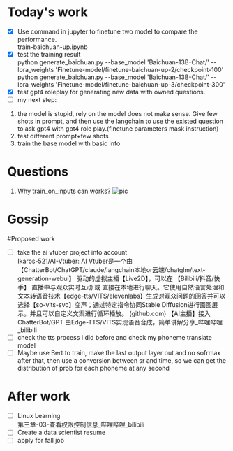 # Today's work  
- [x] Use command in jupyter to finetune two model to compare the performance.  
train-baichuan-up.ipynb  
- [x] test the training result  
python generate_baichuan.py --base_model 'Baichuan-13B-Chat/'     --lora_weights 'Finetune-model/finetune-baichuan-up-2/checkpoint-100'  
python generate_baichuan.py --base_model 'Baichuan-13B-Chat/'     --lora_weights 'Finetune-model/finetune-baichuan-up-3/checkpoint-300'  
- [x] test gpt4 roleplay for generating new data with owned questions.  
- [ ] my next step:  
1. the model is stupid, rely on the model does not make sense. Give few shots in prompt, and then use the langchain to use the existed question to ask gpt4 with gpt4 role play.(finetune parameters mask instruction)  
2. test different prompt+few shots  
3. train the base model with basic info  
# Questions
1. Why train_on_inputs can works?
   ![pic](Screenshots/2023-07-24-pic1.jpg)  
# Gossip
#Proposed work
- [ ] take the ai vtuber project into account  
Ikaros-521/AI-Vtuber: AI Vtuber是一个由 【ChatterBot/ChatGPT/claude/langchain本地or云端/chatglm/text-generation-webui】 驱动的虚拟主播【Live2D】，可以在 【Bilibili/抖音/快手】 直播中与观众实时互动 或 直接在本地进行聊天。它使用自然语言处理和文本转语音技术【edge-tts/VITS/elevenlabs】生成对观众问题的回答并可以选择【so-vits-svc】变声；通过特定指令协同Stable Diffusion进行画图展示。并且可以自定义文案进行循环播放。 (github.com)
【AI主播】接入ChatterBot/GPT 由Edge-TTS/VITS实现语音合成，简单讲解分享_哔哩哔哩_bilibili  
- [ ] check the tts process I did before and check my phoneme translate model   
- [ ] Maybe use Bert to train, make the last output layer out and no sofrmax after that, then use a conversion between sr and time, so we can get the distribution of prob for each phoneme at any second   
# After work
- [ ] Linux Learning  
第三章-03-查看权限控制信息_哔哩哔哩_bilibili  
- [ ] Create a data scientist resume  
- [ ] apply for fall job  
